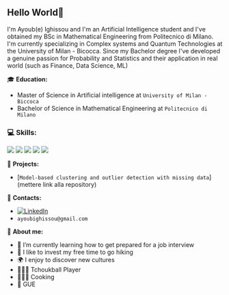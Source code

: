 ## Hello World👋


I'm Ayoub(e) Ighissou and I'm an Artificial Intelligence student and  I've obtained my BSc in Mathematical Engineering from Politecnico di Milano. I'm currently specializing in Complex systems and Quantum Technologies at the University of Milan - Bicocca.
Since my Bachelor degree I've developed a genuine passion for Probability and Statistics and their application in real world (such as Finance, Data Science, ML)


:mortar_board: **Education:**
 - Master of Science in Artificial intelligence at `University of Milan - Biccoca`
 - Bachelor of Science in Mathematical Engineering at `Politecnico di Milano`

### 💻 **Skills**:

![](https://img.shields.io/badge/Python-3776AB?style=for-the-badge&logo=python&logoColor=white)
![](https://img.shields.io/badge/C-00599C?style=for-the-badge&logo=c%2B%2B&logoColor=white)
![](https://img.shields.io/badge/R-276DC3?style=for-the-badge&logo=r&logoColor=white)
![](https://img.shields.io/badge/LaTeX-purple?style=for-the-badge&logo=LaTeX&logoColor=white)
![](https://img.shields.io/badge/Matlab-FC4C02?style=for-the-badge&logo=Mathworks&logoColor=white)
<!-- <img src="https://upload.wikimedia.org/wikipedia/commons/2/21/Matlab_Logo.png" data-canonical-src="https://upload.wikimedia.org/wikipedia/commons/2/21/Matlab_Logo.png" height="25" /> ![](https://img.shields.io/badge/Matlab-FC4C02?style=for-the-badge) ... -->


:pushpin: **Projects:**
 - [`Model-based clustering and outlier detection with missing data`](mettere link alla repository)
 

:loudspeaker: **Contacts:**
- [![LinkedIn](https://img.shields.io/badge/-LinkedIn-blue?style=flat&logo=Linkedin&logoColor=white)](https://www.linkedin.com/in/ayoubighissou/)
- `ayoubighissou@gmail.com`


:boy: **About me:**

- 🌱 I’m currently learning how to get prepared for a job interview
- 🔭 I like to invest my free time to go hiking
- 🌍 I enjoy to discover new cultures
- 🤾🏽‍♂️ Tchoukball Player
- 👨🏽‍🍳 Cooking
- :musical_note: GUE


